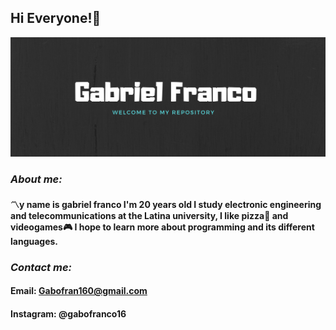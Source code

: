 ## Hi Everyone!:beginner:

<img src="https://github.com/GaboIFC16/GabolFC16/blob/master/Pastel%20Red%20and%20Pink%20Photo%20Vintage%20Bike%20Facebook%20Cover.png"/>


### *About me:*
#### :part_alternation_mark:y name is gabriel franco I'm 20 years old I study electronic engineering and telecommunications at the Latina university, I like pizza:pizza: and videogames:video_game: I hope to learn more about programming and its different languages.

### *Contact me:*
#### Email: Gabofran160@gmail.com
#### Instagram: @gabofranco16
